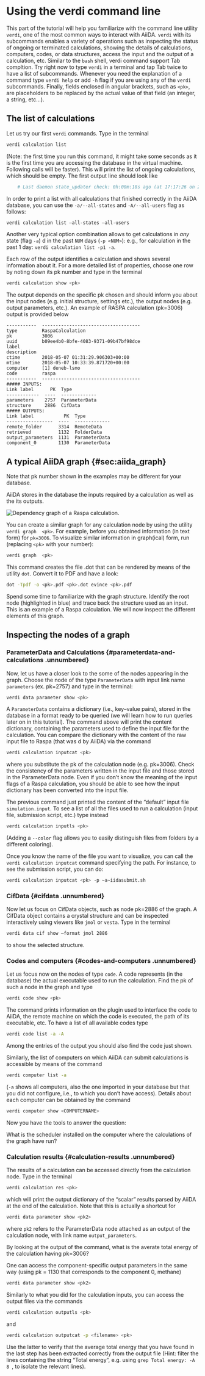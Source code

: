 Using the verdi command line
============================

This part of the tutorial will help you familiarize with the command
line utility <span>`verdi`</span>, one of the most common ways to
interact with AiiDA. <span>`verdi`</span> with its subcommands enables a
variety of operations such as inspecting the status of ongoing or
terminated calculations, showing the details of calculations, computers,
codes, or data structures, access the input and the output of a
calculation, etc. Similar to the `bash` shell, verdi command support Tab
compltion. Try right now to type <span>`verdi`</span> in a terminal and
tap Tab twice to have a list of subcommands. Whenever you need the
explanation of a command type <span>`verdi help`</span> or add
<span>`-h`</span> flag if you are using any of the <span>`verdi`</span>
subcommands. Finally, fields enclosed in angular brackets, such as
`<pk>`, are placeholders to be replaced by the actual value of that
field (an integer, a string, etc...).

The list of calculations
------------------------

Let us try our first <span>`verdi`</span> commands. Type in the terminal

```bash
verdi calculation list
```

(Note: the first time you run this command, it might take some seconds
as it is the first time you are accessing the database in the virtual
machine. Following calls will be faster). This will print the list of
ongoing calculations, which should be empty. The first output line
should look like

```bash
    # Last daemon state_updater check: 0h:00m:18s ago (at 17:17:26 on 2016-05-31)
```

In order to print a list with all calculations that finished correctly
in the AiiDA database, you can use the <span>`-a/--all-states`</span>
and <span>`-A/--all-users`</span> flag as follows:

```bash
verdi calculation list –all-states –all-users
```

Another very typical option combination allows to get calculations in
*any* state (flag <span>`-a`</span>) d in the past
<span>`NUM`</span> days (<span>`-p <NUM>`</span>): e.g., for calculation
in the past 1 day: <span>`verdi calculation list -p1 -a`</span>.

Each row of the output identifies a calculation and shows several
information about it. For a more detailed list of properties, choose one
row by noting down its pk number and type in the terminal

```bash
verdi calculation show <pk>
```

The output depends on the specific pk chosen and should inform you about
the input nodes (e.g. initial structure, settings etc.), the output
nodes (e.g. output parameters, etc.). An example of RASPA calculation
(pk=3006) output is provided below

    -----------  ------------------------------------
    type         RaspaCalculation
    pk           3006
    uuid         b09ee4b0-8bfe-4083-9371-09b47bf98dce
    label
    description
    ctime        2018-05-07 01:31:29.906303+00:00
    mtime        2018-05-07 10:33:39.871720+00:00
    computer     [1] deneb-lsmo
    code         raspa
    -----------  ------------------------------------
    ##### INPUTS:
    Link label      PK  Type
    ------------  ----  -------------
    parameters    2757  ParameterData
    structure     2886  CifData
    ##### OUTPUTS:
    Link label           PK  Type
    -----------------  ----  -------------
    remote_folder      3314  RemoteData
    retrieved          1132  FolderData
    output_parameters  1131  ParameterData
    component_0        1130  ParameterData

A typical AiiDA graph {#sec:aiida_graph}
---------------------

Note that pk number shown in the examples may be different for your
database.

AiiDA stores in the database the inputs required by a calculation as
well as the its outputs.

![Dependency graph of a Raspa calculation.](img/graph/3006)

You can create a similar graph for any calculation node by using the
utility <span>`verdi graph  <pk>`</span>. For example, before
you obtained information (in text form) for `pk=3006`. To visualize
similar information in graph(ical) form, run (replacing
<span>`<pk>`</span> with your number):

```bash
verdi graph  <pk>
```

This command creates the file <pk>.dot that can be rendered by means
of the utility <span>`dot`</span>. Convert it to PDF and have a look:

```bash
dot -Tpdf -o <pk>.pdf <pk>.dot evince <pk>.pdf
```

Spend some time to familiarize with the graph structure. Identify the
root node (highlighted in blue) and trace back the structure used as an
input. This is an example of a Raspa calculation. We will now inspect
the different elements of this graph.

Inspecting the nodes of a graph
-------------------------------

### ParameterData and Calculations {#parameterdata-and-calculations .unnumbered}

Now, let us have a closer look to the some of the nodes appearing in the
graph. Choose the node of the type `ParameterData` with input link name
`parameters` (ex. pk=2757) and type in the terminal:

```bash
verdi data parameter show <pk>
```

A `ParameterData` contains a dictionary (i.e., key–value pairs), stored
in the database in a format ready to be queried (we will learn how to
run queries later on in this tutorial). The command above will print the
content dictionary, containing the parameters used to define the input
file for the calculation. You can compare the dictionary with the
content of the raw input file to Raspa (that was d by AiiDA) via
the command

```bash
verdi calculation inputcat <pk>
```

where you substitute the pk of the calculation node (e.g. pk=3006).
Check the consistency of the parameters written in the input file and
those stored in the ParameterData node. Even if you don’t know the
meaning of the input flags of a Raspa calculation, you should be able to
see how the input dictionary has been converted into the input file.

The previous command just printed the content of the “default” input
file `simulation.input`. To see a list of all the files used to run a
calculation (input file, submission script, etc.) type instead

```bash
verdi calculation inputls <pk>
```

(Adding a `--color` flag allows you to easily distinguish files from
folders by a different coloring).

Once you know the name of the file you want to visualize, you can call
the <span>`verdi calculation inputcat`</span> command specifying the
path. For instance, to see the submission script, you can do:

```bash
verdi calculation inputcat <pk> -p ~a~iidasubmit.sh
```

### CifData {#cifdata .unnumbered}

Now let us focus on CifData objects, such as node pk=2886 of the graph.
A CifData object contains a crystal structure and can be inspected
interactively using viewers like `jmol` or `vesta`. Type in the terminal

```bash
verdi data cif show –format jmol 2886
```

to show the selected structure.

### Codes and computers {#codes-and-computers .unnumbered}

Let us focus now on the nodes of type `code`. A code represents (in the
database) the actual executable used to run the calculation. Find the pk
of such a node in the graph and type

```bash
verdi code show <pk>
```

The command prints information on the plugin used to interface the code
to AiiDA, the remote machine on which the code is executed, the path of
its executable, etc. To have a list of all available codes type

```bash
verdi code list -a -A
```

Among the entries of the output you should also find the code just
shown.

Similarly, the list of computers on which AiiDA can submit calculations
is accessible by means of the command

```bash
verdi computer list -a
```

(<span>`-a`</span> shows all computers, also the one imported in your
database but that you did not configure, i.e., to which you don’t have
access). Details about each computer can be obtained by the command

```bash
verdi computer show <COMPUTERNAME>
```

Now you have the tools to answer the question:

What is the scheduler installed on the computer where the calculations
of the graph have run?

### Calculation results {#calculation-results .unnumbered}

The results of a calculation can be accessed directly from the
calculation node. Type in the terminal

```bash
verdi calculation res <pk>
```

which will print the output dictionary of the “scalar” results parsed by
AiiDA at the end of the calculation. Note that this is actually a
shortcut for

```bash
verdi data parameter show <pk2>
```

where `pk2` refers to the ParameterData node attached as an output of
the calculation node, with link name `output_parameters`.

By looking at the output of the command, what is the averate total
energy of the calculation having pk=3006?

One can access the component-specific output parameters in the same way
(using pk = 1130 that corresponds to the component 0, methane)

```bash
verdi data parameter show <pk2>
```

Similarly to what you did for the calculation inputs, you can access the
output files via the commands

```bash
verdi calculation outputls <pk>
```

and

```bash
verdi calculation outputcat -p <filename> <pk>
```

Use the latter to verify that the average total energy that you have
found in the last step has been extracted correctly from the output file
(Hint: filter the lines containing the string “Total energy”, e.g. using
`grep Total energy: -A 8 `, to isolate the relevant lines).

